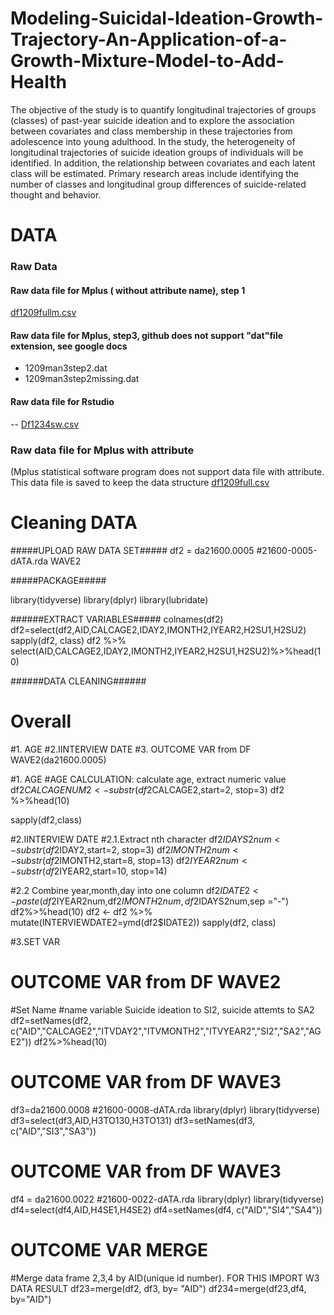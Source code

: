 # Modeling-Suicidal-Ideation-Growth-Trajectory-An-Application-of-a-Growth-Mixture-Model-to-Add-Health
The objective of the study is to quantify longitudinal trajectories of groups (classes) of past-year suicide ideation and to explore the association between covariates and class membership in these trajectories from adolescence into young adulthood. In the study, the heterogeneity of longitudinal trajectories of suicide ideation groups of individuals will be identified. In addition, the relationship between covariates and each latent class will be estimated. Primary research areas include identifying the number of classes and longitudinal group differences of suicide-related thought and behavior. 

# DATA

### Raw Data
#### Raw data file for Mplus ( without attribute name), step 1
[df1209fullm.csv](https://github.com/strategic-jp/Modeling-Suicidal-Ideation-Growth-Trajectory-An-Application-of-a-Growth-Mixture-Model-to-Add-Health/files/8307202/df1209fullm.csv)
#### Raw data file for Mplus, step3, github does not support "dat"file extension, see google docs
- 1209man3step2.dat
- 1209man3step2missing.dat
#### Raw data file for Rstudio 
-- [Df1234sw.csv](https://github.com/strategic-jp/Modeling-Suicidal-Ideation-Growth-Trajectory-An-Application-of-a-Growth-Mixture-Model-to-Add-Health/files/8306723/Df1234sw.csv)
### Raw data file for Mplus with attribute 
(Mplus statistical software program does not support data file with attribute. This data file is saved to keep the data structure 
[df1209full.csv](https://github.com/strategic-jp/Modeling-Suicidal-Ideation-Growth-Trajectory-An-Application-of-a-Growth-Mixture-Model-to-Add-Health/files/8307201/df1209full.csv)

# Cleaning DATA
#####UPLOAD RAW DATA SET#####
df2 = da21600.0005 #21600-0005-dATA.rda WAVE2

#####PACKAGE#####

library(tidyverse)
library(dplyr)
library(lubridate)

######EXTRACT VARIABLES#####
colnames(df2)
df2=select(df2,AID,CALCAGE2,IDAY2,IMONTH2,IYEAR2,H2SU1,H2SU2)
sapply(df2, class)
df2 %>% select(AID,CALCAGE2,IDAY2,IMONTH2,IYEAR2,H2SU1,H2SU2)%>%head(10)

######DATA CLEANING######
# Overall
#1. AGE 
#2.IINTERVIEW DATE
#3. OUTCOME VAR from DF WAVE2(da21600.0005)

#1. AGE 
#AGE CALCULATION: calculate age, extract numeric value
df2$CALCAGENUM2 <- substr(df2$CALCAGE2,start=2, stop=3)
df2 %>%head(10)

sapply(df2,class)

#2.IINTERVIEW DATE
#2.1.Extract nth character
df2$IDAYS2num <- substr(df2$IDAY2,start=2, stop=3)
df2$IMONTH2num <- substr(df2$IMONTH2,start=8, stop=13)
df2$IYEAR2num <- substr(df2$IYEAR2,start=10, stop=14)

#2.2 Combine year,month,day into one column
df2$IDATE2 <-paste(df2$IYEAR2num,df2$IMONTH2num,df2$IDAYS2num,sep ="-")
df2%>%head(10)
df2 <- df2 %>% mutate(INTERVIEWDATE2=ymd(df2$IDATE2))
sapply(df2, class)

#3.SET VAR
# OUTCOME VAR from DF WAVE2
#Set Name
#name variable Suicide ideation to SI2, suicide attemts to SA2 
df2=setNames(df2, c("AID","CALCAGE2","ITVDAY2","ITVMONTH2","ITVYEAR2","SI2","SA2","AGE2"))
df2%>%head(10)

# OUTCOME VAR from DF WAVE3
df3=da21600.0008 #21600-0008-dATA.rda
library(dplyr)
library(tidyverse)
df3=select(df3,AID,H3TO130,H3TO131)
df3=setNames(df3, c("AID","SI3","SA3"))

# OUTCOME VAR from DF WAVE3
df4 = da21600.0022 #21600-0022-dATA.rda
library(dplyr)
library(tidyverse)
df4=select(df4,AID,H4SE1,H4SE2)
df4=setNames(df4, c("AID","SI4","SA4"))

# OUTCOME VAR MERGE
#Merge data frame 2,3,4 by AID(unique id number). FOR THIS IMPORT W3 DATA RESULT
df23=merge(df2, df3, by= "AID")
df234=merge(df23,df4, by="AID")
